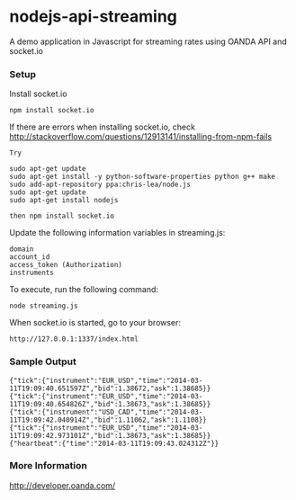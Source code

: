 nodejs-api-streaming
================

A demo application in Javascript for streaming rates using OANDA API and socket.io

### Setup


Install socket.io

	npm install socket.io

If there are errors when installing socket.io, check http://stackoverflow.com/questions/12913141/installing-from-npm-fails

	Try

	sudo apt-get update
	sudo apt-get install -y python-software-properties python g++ make
	sudo add-apt-repository ppa:chris-lea/node.js
	sudo apt-get update
	sudo apt-get install nodejs

	then npm install socket.io

Update the following information variables in streaming.js:

    domain
    account_id
    access_token (Authorization)
    instruments

To execute, run the following command:

    node streaming.js

When socket.io is started, go to your browser:

	http://127.0.0.1:1337/index.html

### Sample Output

	{"tick":{"instrument":"EUR_USD","time":"2014-03-11T19:09:40.651597Z","bid":1.38672,"ask":1.38685}}
	{"tick":{"instrument":"EUR_USD","time":"2014-03-11T19:09:40.654826Z","bid":1.38673,"ask":1.38685}}
	{"tick":{"instrument":"USD_CAD","time":"2014-03-11T19:09:42.040914Z","bid":1.11062,"ask":1.1108}}
	{"tick":{"instrument":"EUR_USD","time":"2014-03-11T19:09:42.973101Z","bid":1.38673,"ask":1.38685}}
	{"heartbeat":{"time":"2014-03-11T19:09:43.024312Z"}}

### More Information

http://developer.oanda.com/
